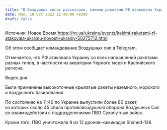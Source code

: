 ```yaml
---
title: "В Воздушных силах рассказали, какими ракетами РФ атаковала Украину"
date: Mon, 10 Oct 2022 12:49:00 +0300
draft: false
---
```

Источник: Новое Время https://nv.ua/ukraine/events/kakimi-raketami-rf-atakovala-ukrainu-novosti-ukrainy-50275712.html


Об этом сообщает командование Воздушных сил в Telegram.

Отмечается, что РФ атаковала Украину со всех направлений ракетами разных типов, в частности из акватории Черного моря и Каспийского региона.

 Видео дня   

Были применены высокоточные крылатые ракеты наземного, морского и воздушного базирования.

По состоянию на 11:40 по Украине выпустили более 80 ракет, из которых около 45 сбила противовоздушная оборона Воздушных Сил во взаимодействии с подразделениями ПВО Сухопутных войск.

Кроме того, ПВО уничтожила 9 из 12 дронов-камикадзе Shahed-136.
